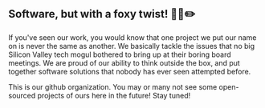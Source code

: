 ## Software, but with a foxy twist! 👋🦊✏️

If you've seen our work, you would know that one project we put our name on is never the same as another. We basically tackle the issues that no big Silicon Valley tech mogul bothered to bring up at their boring board meetings. We are proud of our ability to think outside the box, and put together software solutions that nobody has ever seen attempted before.

This is our github organization. You may or many not see some open-sourced projects of ours here in the future! Stay tuned!

<!--

**Here are some ideas to get you started:**

🙋‍♀️ A short introduction - what is your organization all about?
🌈 Contribution guidelines - how can the community get involved?
👩‍💻 Useful resources - where can the community find your docs? Is there anything else the community should know?
🍿 Fun facts - what does your team eat for breakfast?
🧙 Remember, you can do mighty things with the power of [Markdown](https://docs.github.com/github/writing-on-github/getting-started-with-writing-and-formatting-on-github/basic-writing-and-formatting-syntax)
-->
